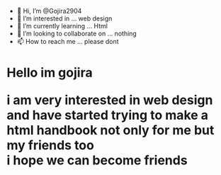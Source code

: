 - 👋 Hi, I’m @Gojira2904
- 👀 I’m interested in ... web design
- 🌱 I’m currently learning ... Html
- 💞️ I’m looking to collaborate on ... nothing
- 📫 How to reach me ... please dont

<!---
Gojira2904/Gojira2904 is a ✨ special ✨ repository because its `README.md` (this file) appears on your GitHub profile.
You can click the Preview link to take a look at your changes.
--->
<h1> Hello im gojira
<p> i am very interested in web design and have started trying to make a html handbook not only for me but my friends too <br> i hope we can become friends </p>
